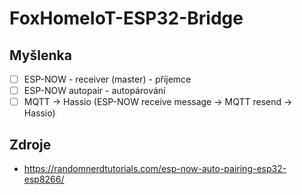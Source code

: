 # FoxHomeIoT-ESP32-Bridge

## Myšlenka

 - [ ] ESP-NOW - receiver (master) - příjemce
 - [ ] ESP-NOW autopair - autopárování
 - [ ] MQTT -> Hassio (ESP-NOW receive message -> MQTT resend -> Hassio)
 
## Zdroje
 - https://randomnerdtutorials.com/esp-now-auto-pairing-esp32-esp8266/
